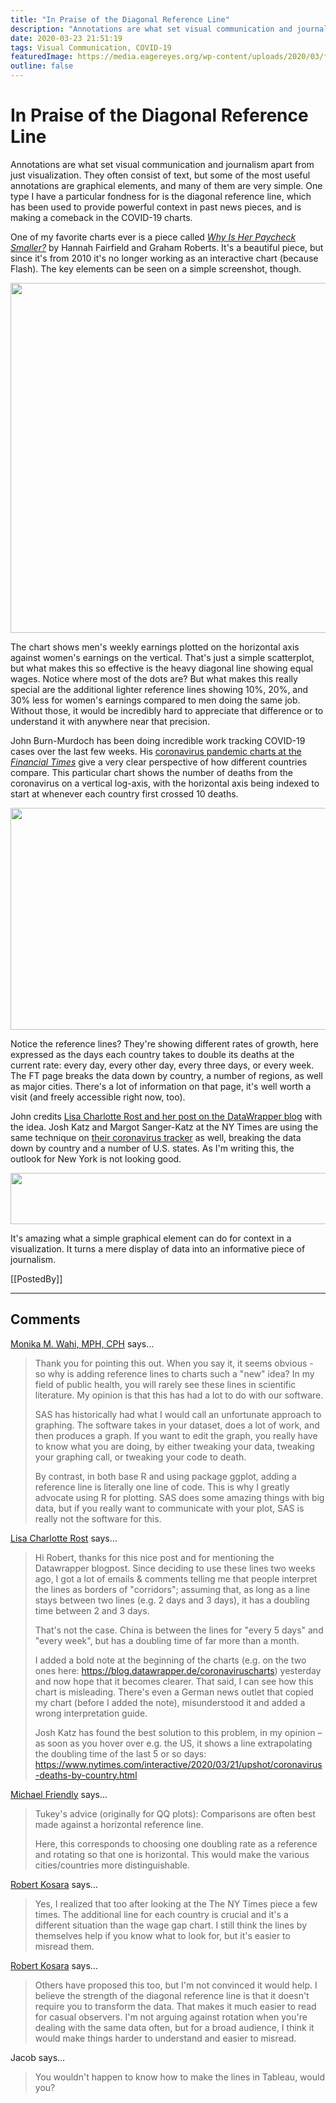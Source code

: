 ```yaml
---
title: "In Praise of the Diagonal Reference Line"
description: "Annotations are what set visual communication and journalism apart from just visualization. They often consist of text, but some of the most useful annotations are graphical elements, and many of them are very simple. One type I have a particular fondness for is the diagonal reference line, which has been used to provide powerful context in past news pieces, and is making a comeback in the COVID-19 charts."
date: 2020-03-23 21:51:19
tags: Visual Communication, COVID-19
featuredImage: https://media.eagereyes.org/wp-content/uploads/2020/03/ft-covid-19-deaths.png
outline: false
---
```


# In Praise of the Diagonal Reference Line

Annotations are what set visual communication and journalism apart from just visualization. They often consist of text, but some of the most useful annotations are graphical elements, and many of them are very simple. One type I have a particular fondness for is the diagonal reference line, which has been used to provide powerful context in past news pieces, and is making a comeback in the COVID-19 charts.

One of my favorite charts ever is a piece called <em><a href="https://archive.nytimes.com/www.nytimes.com/interactive/2009/03/01/business/20090301_WageGap.html?_r=0">Why Is Her Paycheck Smaller?</a></em> by Hannah Fairfield and Graham Roberts. It's a beautiful piece, but since it's from 2010 it's no longer working as an interactive chart (because Flash). The key elements can be seen on a simple screenshot, though.

<p align="center"><img src="https://media.eagereyes.org/wp-content/uploads/2020/03/nytimes-why-is-her-paycheck-smaller-wage-gap.png" alt="" class="wp-image-13730" width="725" height="560" /></p>

The chart shows men's weekly earnings plotted on the horizontal axis against women's earnings on the vertical. That's just a simple scatterplot, but what makes this so effective is the heavy diagonal line showing equal wages. Notice where most of the dots are? But what makes this really special are the additional lighter reference lines showing 10%, 20%, and 30% less for women's earnings compared to men doing the same job. Without those, it would be incredibly hard to appreciate that difference or to understand it with anywhere near that precision.

John Burn-Murdoch has been doing incredible work tracking COVID-19 cases over the last few weeks. His <a href="https://www.ft.com/coronavirus-latest">coronavirus pandemic charts at the <em>Financial Times</em></a> give a very clear perspective of how different countries compare. This particular chart shows the number of deaths from the coronavirus on a vertical log-axis, with the horizontal axis being indexed to start at whenever each country first crossed 10 deaths.

<p align="center"><img src="https://media.eagereyes.org/wp-content/uploads/2020/03/ft-covid-19-deaths.png" alt="" class="wp-image-13732"  width="630" height="355"/></p>

Notice the reference lines? They're showing different rates of growth, here expressed as the days each country takes to double its deaths at the current rate: every day, every other day, every three days, or every week. The FT page breaks the data down by country, a number of regions, as well as major cities. There's a lot of information on that page, it's well worth a visit (and freely accessible right now, too).

John credits <a href="https://blog.datawrapper.de/weekly-chart-coronavirus-growth/">Lisa Charlotte Rost and her post on the DataWrapper blog</a> with the idea. Josh Katz and Margot Sanger-Katz at the NY Times are using the same technique on <a href="https://www.nytimes.com/interactive/2020/03/21/upshot/coronavirus-deaths-by-country.html">their coronavirus tracker</a> as well, breaking the data down by country and a number of U.S. states. As I'm writing this, the outlook for New York is not looking good.

<p align="center"><img src="https://media.eagereyes.org/wp-content/uploads/2020/03/nytimes-covid-19-by-state.png" alt="" class="wp-image-13731" width="727" height="82" /></p>

It's amazing what a simple graphical element can do for context in a visualization. It turns a mere display of data into an informative piece of journalism.

[[PostedBy]]

<aside class="comments">

---
## Comments

<a href="http://www.dethwench.com" rel="nofollow noopener" target="_blank">Monika M. Wahi, MPH, CPH</a> says…
>	Thank you for pointing this out. When you say it, it seems obvious - so why is adding reference lines to charts such a "new" idea? In my field of public health, you will rarely see these lines in scientific literature. My opinion is that this has had a lot to do with our software. 
>	
>	SAS has historically had what I would call an unfortunate approach to graphing. The software takes in your dataset, does a lot of work, and then produces a graph. If you want to edit the graph, you really have to know what you are doing, by either tweaking your data, tweaking your graphing call, or tweaking your code to death. 
>	
>	By contrast, in both base R and using package ggplot, adding a reference line is literally one line of code. This is why I greatly advocate using R for plotting. SAS does some amazing things with big data, but if you really want to communicate with your plot, SAS is really not the software for this.

<a href="https://blog.datawrapper.de/coronaviruscharts" rel="nofollow noopener" target="_blank">Lisa Charlotte Rost</a> says…
>	Hi Robert, thanks for this nice post and for mentioning the Datawrapper blogpost. Since deciding to use these lines two weeks ago, I got a lot of emails &amp; comments telling me that people interpret the lines as borders of "corridors"; assuming that, as long as a line stays between two lines (e.g. 2 days and 3 days), it has a doubling time between 2 and 3 days.
>	
>	That's not the case. China is between the lines for "every 5 days" and "every week", but has a doubling time of far more than a month.
>	
>	I added a bold note at the beginning of the charts (e.g. on the two ones here: https://blog.datawrapper.de/coronaviruscharts) yesterday and now hope that it becomes clearer. That said, I can see how this chart is misleading. There's even a German news outlet that copied my chart (before I added the note), misunderstood it and added a wrong interpretation guide.
>	
>	Josh Katz has found the best solution to this problem, in my opinion – as soon as you hover over e.g. the US, it shows a line extrapolating the doubling time of the last 5 or so days: https://www.nytimes.com/interactive/2020/03/21/upshot/coronavirus-deaths-by-country.html

<a href="http://datavis.ca" rel="nofollow noopener" target="_blank">Michael Friendly</a> says…
>	Tukey's advice (originally for QQ plots): 
>	Comparisons are often best made against a horizontal reference line.
>	
>	Here, this corresponds to choosing one doubling rate as a reference and rotating so that one is horizontal.
>	This would make the various cities/countries more distinguishable.

<a href="/about" rel="nofollow noopener" target="_blank">Robert Kosara</a> says…
>	Yes, I realized that too after looking at the The NY Times piece a few times. The additional line for each  country is crucial and it's a different situation than the wage gap chart. I still think the lines by themselves help if you know what to look for, but it's easier to misread them.

<a href="/about" rel="nofollow noopener" target="_blank">Robert Kosara</a> says…
>	Others have proposed this too, but I'm not convinced it would help. I believe the strength of the diagonal reference line is that it doesn't require you to transform the data. That makes it much easier to read for casual observers. I'm not arguing against rotation when you're dealing with the same data often, but for a broad audience, I think it would make things harder to understand and easier to misread.

Jacob says…
>	You wouldn't happen to know how to make the lines in Tableau, would you?

</aside>

